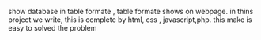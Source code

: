 show database in table formate , table formate shows on webpage.
in thins  project we write, this is complete by html, css , javascript,php.
this make is easy to solved  the problem
